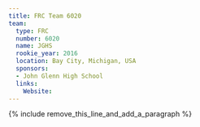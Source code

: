 ```yaml
---
title: FRC Team 6020
team:
  type: FRC
  number: 6020
  name: JGHS
  rookie_year: 2016
  location: Bay City, Michigan, USA
  sponsors:
  - John Glenn High School
  links:
    Website:
---
```


{% include remove_this_line_and_add_a_paragraph %}